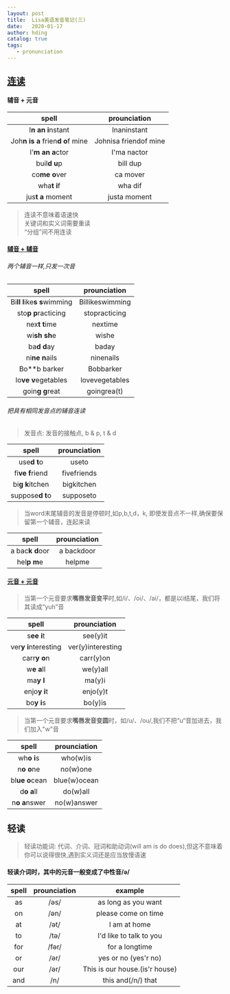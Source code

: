 ```yaml
---
layout: post
title:  Lisa美语发音笔记(三)
date:   2020-01-17
author: hding
catalog: true
tags:
   - pronunciation
---
```

## [连读](https://www.bilibili.com/video/av18738805?p=45)

#### 辅音 + 元音

| spell | prounciation |
| :-----: | :-----: |
| I**n an i**nstant | Inaninstant |
| Joh**n is a** frien**d o**f mine | Johnisa friendof mine |
| I'**m an a**ctor | I'ma nactor |
| buil**d u**p | bill dup |
| co**me o**ver | ca mover |
| wha**t i**f | wha dif |
| jus**t a** moment | justa moment |

> 连读不意味着语速快  
> 关键词和实义词需要重读  
> “分组”间不用连读

#### [辅音 + 辅音](https://www.bilibili.com/video/av18738805?p=46)
###### 两个辅音一样,只发一次音

| spell | prounciation |
| :-----: | :-----: |
| Bi**ll l**ike**s s**wimming | Billikeswimming |
| sto**p p**racticing | stopracticing |
| nex**t t**ime | nextime |
| wi**sh sh**e | wishe |
| ba**d d**ay | baday |
| ni**ne n**ails | ninenails |
| Bo**b barker | Bobbarker |
| lo**ve v**egetables | lovevegetables |
| goin**g g**reat | goingrea(t) |

###### 把具有相同发音点的辅音连读
> 发音点: 发音的接触点, b & p, t & d

| spell | prounciation |
| :-----: | :-----: |
| use**d t**o | useto |
| fi**ve f**riend | fivefriends |
| bi**g k**itchen | bigkitchen |
| suppose**d t**o | supposeto |

>  当word末尾辅音的发音是停顿时,如p,b,t,d，k, 即使发音点不一样,确保要保留第一个辅音，连起来读

| spell | prounciation |
| :-----: | :-----: |
| a bac**k d**oor | a backdoor |
| hel**p m**e | helpme |


#### [元音 + 元音](https://www.bilibili.com/video/av18738805?p=47)
> 当第一个元音要求**嘴唇发音变平**时,如/i/、/oi/、/ai/，都是以i结尾，我们将其读成“yuh”音 

| spell | prounciation |
| :-----: | :-----: |
| s**ee i**t | see(y)it |
| ver**y i**nteresting | ver(y)interesting |
| carr**y o**n | carr(y)on |
| w**e a**ll | we(y)all |
| ma**y I** | ma(y)i |
| enjo**y i**t | enjo(y)t |
| bo**y i**s | bo(y)is |


> 当第一个元音要求**嘴唇发音变圆**时，如/u/、/ou/,我们不把“u“音加进去，我们加入"w"音

| spell | prounciation |
| :-----: | :-----: |
| wh**o i**s | who(w)is |
| n**o o**ne | no(w)one |
| bl**ue o**cean | blue(w)ocean |
| d**o a**ll | do(w)all |
| n**o a**nswer | no(w)answer |


## 轻读
> 轻读功能词: 代词、介词、冠词和助动词(will am is do does),但这不意味着你可以说得很快,遇到实义词还是应当放慢语速

#### 轻读介词时，其中的元音一般变成了中性音/ə/

| spell | prounciation | example |
| :-----: | :-----: | :-----: |
| as | /əs/ | as long as you want |
| on | /ən/ | please come on time |
| at | /ət/ | I am at home |
| to | /tə/ | I'd like to talk to you |
| for | /fər/ | for a longtime | 
| or | /ər/ | yes or no (yes'r no) |
| our | /ər/ | This is our house.(is'r house) |
| and | /n/ | this and(/n/) that |







